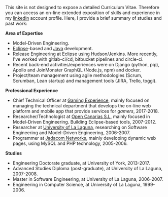 This site is not designed to expose a detailed Curriculum Vitae. Therefore you
can access an on-line extended exposition of skills and experience in my [linkedin](https://uk.linkedin.com/in/adolfosbh) account
profile. Here, I provide a brief summary of studies and past work:

**Area of Expertise**

* Model-Driven Engineering.
* [Eclipse](https://eclipse.org)-based and [Java](https://www.oracle.com/java/index.html) development.
* Release Engineering at Eclipse using Hudson/Jenkins. More recently, I've worked with gitlab-ci/cd, bitbucket pipelines and circle-ci.
* Recent back-end activities/experiences were on Django (python, pip), Apollo and JoinMonster GraphQL (Node.js, npm) and docker. 
* Project/team management using agile methodologies (Scrum, Scrumban, Lean startup) and management tools (JIRA, Trello, toggl).


**Professional Experience** 

* Chief Technical Officer at [Gaming Experience](https://gamingexp.com/), mainly focused on managing the technical department that develops the on-line web platform and mobile app that provide services for *gamers*, 2017-2018.
* Researcher/Technologist at [Open Canarias S.L](http://opencanarias.es/), mainly focused in Model-Driven Engineering. Building Eclipse-based tools, 2007-2012. 
* Researcher at [University of La Laguna](http://www.ull.es/), researching on Software Engineering and Model-Driven Engineering, 2006-2007.
* Programmer at [Jadacom Networks](http://www.jadacom.com), mainly developing dynamic web pages, using MySQL and PHP technology, 2005-2006.

**Studies**

* Engineering Doctorate graduate, at University of York, 2013-2017.
* Advanced Studies Diploma (post-graduate), at University of La Laguna, 2007-2008.
* Master in Software Engineering, at University of La Laguna, 2006-2007.
* Engineering in Computer Science, at University of La Laguna, 1999-2006.